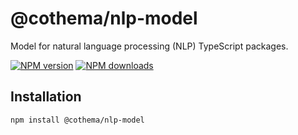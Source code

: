 # @cothema/nlp-model

Model for natural language processing (NLP) TypeScript packages.

[![NPM version](https://img.shields.io/npm/v/@cothema/nlp-model.svg?style=flat)](https://www.npmjs.com/package/@cothema/nlp-model)
[![NPM downloads](https://img.shields.io/npm/dm/@cothema/nlp-model.svg?style=flat)](https://www.npmjs.com/package/@cothema/nlp-model)

## Installation

```bash
npm install @cothema/nlp-model
```
